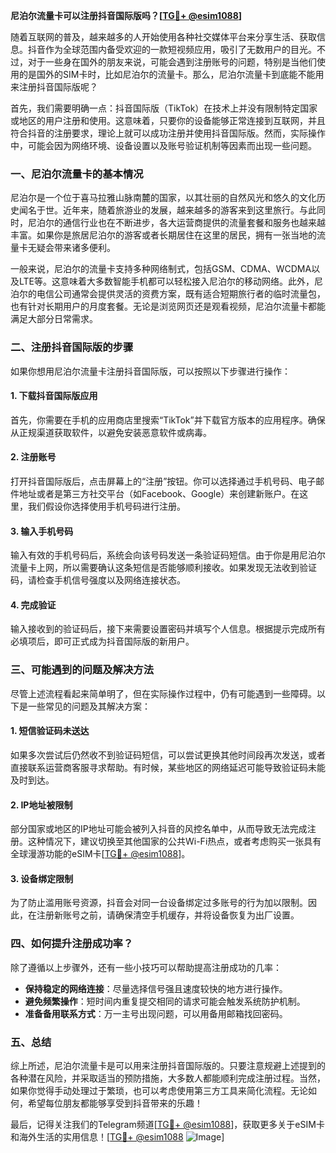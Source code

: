 **尼泊尔流量卡可以注册抖音国际版吗？[[TG💪+ @esim1088](https://t.me/s/esim1088)]**

随着互联网的普及，越来越多的人开始使用各种社交媒体平台来分享生活、获取信息。抖音作为全球范围内备受欢迎的一款短视频应用，吸引了无数用户的目光。不过，对于一些身在国外的朋友来说，可能会遇到注册账号的问题，特别是当他们使用的是国外的SIM卡时，比如尼泊尔的流量卡。那么，尼泊尔流量卡到底能不能用来注册抖音国际版呢？

首先，我们需要明确一点：抖音国际版（TikTok）在技术上并没有限制特定国家或地区的用户注册和使用。这意味着，只要你的设备能够正常连接到互联网，并且符合抖音的注册要求，理论上就可以成功注册并使用抖音国际版。然而，实际操作中，可能会因为网络环境、设备设置以及账号验证机制等因素而出现一些问题。

### 一、尼泊尔流量卡的基本情况

尼泊尔是一个位于喜马拉雅山脉南麓的国家，以其壮丽的自然风光和悠久的文化历史闻名于世。近年来，随着旅游业的发展，越来越多的游客来到这里旅行。与此同时，尼泊尔的通信行业也在不断进步，各大运营商提供的流量套餐和服务也越来越丰富。如果你是旅居尼泊尔的游客或者长期居住在这里的居民，拥有一张当地的流量卡无疑会带来诸多便利。

一般来说，尼泊尔的流量卡支持多种网络制式，包括GSM、CDMA、WCDMA以及LTE等。这意味着大多数智能手机都可以轻松接入尼泊尔的移动网络。此外，尼泊尔的电信公司通常会提供灵活的资费方案，既有适合短期旅行者的临时流量包，也有针对长期用户的月度套餐。无论是浏览网页还是观看视频，尼泊尔流量卡都能满足大部分日常需求。

### 二、注册抖音国际版的步骤

如果你想用尼泊尔流量卡注册抖音国际版，可以按照以下步骤进行操作：

#### 1. 下载抖音国际版应用
首先，你需要在手机的应用商店里搜索“TikTok”并下载官方版本的应用程序。确保从正规渠道获取软件，以避免安装恶意软件或病毒。

#### 2. 注册账号
打开抖音国际版后，点击屏幕上的“注册”按钮。你可以选择通过手机号码、电子邮件地址或者是第三方社交平台（如Facebook、Google）来创建新账户。在这里，我们假设你选择使用手机号码进行注册。

#### 3. 输入手机号码
输入有效的手机号码后，系统会向该号码发送一条验证码短信。由于你是用尼泊尔流量卡上网，所以需要确认这条短信是否能够顺利接收。如果发现无法收到验证码，请检查手机信号强度以及网络连接状态。

#### 4. 完成验证
输入接收到的验证码后，接下来需要设置密码并填写个人信息。根据提示完成所有必填项后，即可正式成为抖音国际版的新用户。

### 三、可能遇到的问题及解决方法

尽管上述流程看起来简单明了，但在实际操作过程中，仍有可能遇到一些障碍。以下是一些常见的问题及其解决方案：

#### 1. 短信验证码未送达
如果多次尝试后仍然收不到验证码短信，可以尝试更换其他时间段再次发送，或者直接联系运营商客服寻求帮助。有时候，某些地区的网络延迟可能导致验证码未能及时到达。

#### 2. IP地址被限制
部分国家或地区的IP地址可能会被列入抖音的风控名单中，从而导致无法完成注册。这种情况下，建议切换至其他国家的公共Wi-Fi热点，或者考虑购买一张具有全球漫游功能的eSIM卡[[TG💪+ @esim1088](https://t.me/s/esim1088)]。

#### 3. 设备绑定限制
为了防止滥用账号资源，抖音会对同一台设备绑定过多账号的行为加以限制。因此，在注册新账号之前，请确保清空手机缓存，并将设备恢复为出厂设置。

### 四、如何提升注册成功率？

除了遵循以上步骤外，还有一些小技巧可以帮助提高注册成功的几率：

- **保持稳定的网络连接**：尽量选择信号强且速度较快的地方进行操作。
- **避免频繁操作**：短时间内重复提交相同的请求可能会触发系统防护机制。
- **准备备用联系方式**：万一主号出现问题，可以用备用邮箱找回密码。

### 五、总结

综上所述，尼泊尔流量卡是可以用来注册抖音国际版的。只要注意规避上述提到的各种潜在风险，并采取适当的预防措施，大多数人都能顺利完成注册过程。当然，如果你觉得手动处理过于繁琐，也可以考虑使用第三方工具来简化流程。无论如何，希望每位朋友都能够享受到抖音带来的乐趣！

最后，记得关注我们的Telegram频道[[TG💪+ @esim1088](https://t.me/s/esim1088)]，获取更多关于eSIM卡和海外生活的实用信息！[[TG💪+ @esim1088](https://t.me/s/esim1088) ![Image](https://i.postimg.cc/4NQfJmqS/Snipaste-2025-05-13-00-14-12.png)]